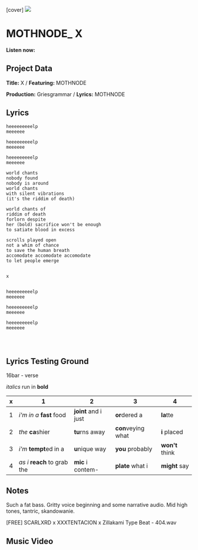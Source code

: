 [cover] ![](57175019_319474918741616_8502199518755923887_n.jpg)

# MOTHNODE_ X

**Listen now:** 

## Project Data

**Title:** X / **Featuring:** MOTHNODE

**Production:** Griesgrammar / **Lyrics:** MOTHNODE

## Lyrics

```
heeeeeeeeelp
meeeeee

heeeeeeeeelp
meeeeee

heeeeeeeeelp
meeeeee

world chants
nobody found
nobody is around
world chants
with silent vibrations
(it's the riddim of death)

world chants of
riddim of death
forlorn despite
her (bold) sacrifice won't be enough
to satiate blood in excess 

scrolls played open 
not a whim of chance
to save the human breath
accomodate accomodate accomodate
to let people emerge


x


heeeeeeeeelp
meeeeee

heeeeeeeeelp
meeeeee

heeeeeeeeelp
meeeeee




```

## Lyrics Testing Ground

16bar - verse

*italics* run in
**bold**

| x | 1 | 2 | 3 | 4 |
|---|---|---|---|---|
| 1 | *i'm in a* **fast** food | **joint** and i just  | **or**dered a  | **la**tte  |
| 2 | *the* **ca**shier | **tu**rns away  |  **con**veying what |  **i** placed |
| 3 | *i'm* **tempt**ed in a | **u**nique way  |  **you** probably |  **won't** think |
| 4 | *as i* **reach** to grab the |  **mic** i contem-  | **plate** what i | **might** say |

## Notes

Such a fat bass. Gritty voice beginning and some narrative audio. Mid high tones, tantric, skandowanie.

[FREE] SCARLXRD x XXXTENTACION x Zillakami Type Beat - 404.wav

## Music Video
